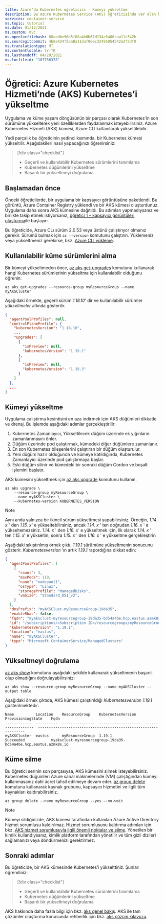 ```yaml
---
title: Azure’da Kubernetes öğreticisi - Kümeyi yükseltme
description: Bu Azure Kubernetes Service (AKS) öğreticisinde var olan bir AKS kümesini en son Kubernetes sürümüne yükseltmeyi öğreneceksiniz.
services: container-service
ms.topic: tutorial
ms.date: 01/12/2021
ms.custom: mvc
ms.openlocfilehash: 68aedbe90d5f08a4b6b67d134c0460caa11c542b
ms.sourcegitcommit: 4b0e424f5aa8a11daf0eec32456854542a2f5df0
ms.translationtype: MT
ms.contentlocale: tr-TR
ms.lasthandoff: 04/20/2021
ms.locfileid: "107786378"
---
```

# <a name="tutorial-upgrade-kubernetes-in-azure-kubernetes-service-aks"></a>Öğretici: Azure Kubernetes Hizmeti’nde (AKS) Kubernetes’i yükseltme

Uygulama ve küme yaşam döngüsünün bir parçası olarak Kubernetes'in son sürümüne yükselterek yeni özelliklerden faydalanmak isteyebilirsiniz. Azure Kubernetes Hizmeti (AKS) kümesi, Azure CLI kullanılarak yükseltilebilir.

Yedi parçalık bu öğreticinin yedinci kısmında, bir Kubernetes kümesi yükseltilir. Aşağıdakileri nasıl yapacağınızı öğrenirsiniz:

> [!div class="checklist"]
> * Geçerli ve kullanılabilir Kubernetes sürümlerini tanımlama
> * Kubernetes düğümlerini yükseltme
> * Başarılı bir yükseltmeyi doğrulama

## <a name="before-you-begin"></a>Başlamadan önce

Önceki öğreticilerde, bir uygulama bir kapsayıcı görüntüsüne paketlendi. Bu görüntü, Azure Container Registry yüklendi ve bir AKS kümesi oluşturdunuz. Uygulama daha sonra AKS kümesine dağıtıldı. Bu adımları yapmadıysanız ve birlikte takip etmek istiyorsanız, [öğretici 1 – kapsayıcı görüntüleri oluşturma][aks-tutorial-prepare-app]ile başlayın.

Bu öğreticide, Azure CLı sürüm 2.0.53 veya üstünü çalıştırıyor olmanız gerekir. Sürümü bulmak için `az --version` komutunu çalıştırın. Yüklemeniz veya yükseltmeniz gerekirse, bkz. [Azure CLI yükleme][azure-cli-install].

## <a name="get-available-cluster-versions"></a>Kullanılabilir küme sürümlerini alma

Bir kümeyi yükseltmeden önce, [az aks get-upgrades][] komutunu kullanarak hangi Kubernetes sürümlerinin yükseltme için kullanılabilir olduğunu öğrenin:

```azurecli
az aks get-upgrades --resource-group myResourceGroup --name myAKSCluster
```

Aşağıdaki örnekte, geçerli sürüm *1.18.10*' dir ve kullanılabilir sürümler *yükseltmeler* altında gösterilir.

```json
{
  "agentPoolProfiles": null,
  "controlPlaneProfile": {
    "kubernetesVersion": "1.18.10",
    ...
    "upgrades": [
      {
        "isPreview": null,
        "kubernetesVersion": "1.19.1"
      },
      {
        "isPreview": null,
        "kubernetesVersion": "1.19.3"
      }
    ]
  },
  ...
}
```

## <a name="upgrade-a-cluster"></a>Kümeyi yükseltme

Uygulama çalıştırma kesintisini en aza indirmek için AKS düğümleri dikkatle ve drenaj. Bu işlemde aşağıdaki adımlar gerçekleştirilir:

1. Kubernetes Zamanlayıcı, Yükseltilecek düğüm üzerinde ek yığınların zamanlanmasını önler.
1. Düğüm üzerinde pod çalıştırmak, kümedeki diğer düğümlere zamanlanır.
1. En son Kubernetes bileşenlerini çalıştıran bir düğüm oluşturulur.
1. Yeni düğüm hazır olduğunda ve kümeye katıldığında, Kubernetes Zamanlayıcı üzerinde pod çalıştırmaya başlar.
1. Eski düğüm silinir ve kümedeki bir sonraki düğüm Cordon ve boşalt işlemini başlatır.

AKS kümesini yükseltmek için [az aks upgrade][] komutunu kullanın.

```azurecli
az aks upgrade \
    --resource-group myResourceGroup \
    --name myAKSCluster \
    --kubernetes-version KUBERNETES_VERSION
```

> [!NOTE]
> Aynı anda yalnızca bir ikincil sürüm yükseltmesi yapabilirsiniz. Örneğin, *1.14. x* ' den *1.15. x*' e yükseltebilirsiniz, ancak *1.14. x* ' ten doğrudan *1.16. x* ' e yükseltemezsiniz. *1.14. x* ' den *1.16. x*' e yükseltmek için, ilk olarak *1.14. x* ' ten *1.15. x*' e yükseltin, sonra *1.15. x* ' den *1.16.* x ' e yükseltme gerçekleştirin

Aşağıdaki sıkıştırılmış örnek çıktı, *1.19.1* sürümüne yükseltmenin sonucunu gösterir. *Kubernetesversion* 'ın artık *1.19.1* rapordığına dikkat edin:

```json
{
  "agentPoolProfiles": [
    {
      "count": 3,
      "maxPods": 110,
      "name": "nodepool1",
      "osType": "Linux",
      "storageProfile": "ManagedDisks",
      "vmSize": "Standard_DS1_v2",
    }
  ],
  "dnsPrefix": "myAKSClust-myResourceGroup-19da35",
  "enableRbac": false,
  "fqdn": "myaksclust-myresourcegroup-19da35-bd54a4be.hcp.eastus.azmk8s.io",
  "id": "/subscriptions/<Subscription ID>/resourcegroups/myResourceGroup/providers/Microsoft.ContainerService/managedClusters/myAKSCluster",
  "kubernetesVersion": "1.19.1",
  "location": "eastus",
  "name": "myAKSCluster",
  "type": "Microsoft.ContainerService/ManagedClusters"
}
```

## <a name="validate-an-upgrade"></a>Yükseltmeyi doğrulama

[az aks show][] komutunu aşağıdaki şekilde kullanarak yükseltmenin başarılı olup olmadığını doğrulayabilirsiniz:

```azurecli
az aks show --resource-group myResourceGroup --name myAKSCluster --output table
```

Aşağıdaki örnek çıktıda, AKS kümesi çalıştırıldığı *Kubernetesversion 1.19.1* gösterilmektedir:

```output
Name          Location    ResourceGroup    KubernetesVersion    ProvisioningState    Fqdn
------------  ----------  ---------------  -------------------  -------------------  ----------------------------------------------------------------
myAKSCluster  eastus      myResourceGroup  1.19.1               Succeeded            myaksclust-myresourcegroup-19da35-bd54a4be.hcp.eastus.azmk8s.io
```

## <a name="delete-the-cluster"></a>Küme silme

Bu öğretici serinin son parçasıysa, AKS kümesini silmek isteyebilirsiniz. Kubernetes düğümleri Azure sanal makinelerinde (VM) çalıştığından kümeyi kullanmasanız dahi ücret tahsil edilmeye devam eder. [az group delete][az-group-delete] komutunu kullanarak kaynak grubunu, kapsayıcı hizmetini ve ilgili tüm kaynakları kaldırabilirsiniz.

```azurecli-interactive
az group delete --name myResourceGroup --yes --no-wait
```

> [!NOTE]
> Kümeyi sildiğinizde, AKS kümesi tarafından kullanılan Azure Active Directory hizmet sorumlusu kaldırılmaz. Hizmet sorumlusunu kaldırma adımları için bkz. [AKS hizmet sorumlusuyla ilgili önemli noktalar ve silme][sp-delete]. Yönetilen bir kimlik kullandıysanız, kimlik platform tarafından yönetilir ve tüm gizli dizileri sağlamanızı veya döndürmenizi gerektirmez.

## <a name="next-steps"></a>Sonraki adımlar

Bu öğreticide, bir AKS kümesinde Kubernetes’i yükselttiniz. Şunları öğrendiniz:

> [!div class="checklist"]
> * Geçerli ve kullanılabilir Kubernetes sürümlerini tanımlama
> * Kubernetes düğümlerini yükseltme
> * Başarılı bir yükseltmeyi doğrulama

AKS hakkında daha fazla bilgi için bkz. [aks genel bakış][aks-intro]. AKS ile tam çözümler oluşturma konusunda rehberlik için bkz. [aks çözüm kılavuzu][aks-solution-guidance].

<!-- LINKS - external -->
[kubernetes-drain]: https://kubernetes.io/docs/tasks/administer-cluster/safely-drain-node/

<!-- LINKS - internal -->
[aks-intro]: ./intro-kubernetes.md
[aks-tutorial-prepare-app]: ./tutorial-kubernetes-prepare-app.md
[az aks show]: /cli/azure/aks#az_aks_show
[az aks get-upgrades]: /cli/azure/aks#az_aks_get_upgrades
[az aks upgrade]: /cli/azure/aks#az_aks_upgrade
[azure-cli-install]: /cli/azure/install-azure-cli
[az-group-delete]: /cli/azure/group#az_group_delete
[sp-delete]: kubernetes-service-principal.md#additional-considerations
[aks-solution-guidance]: /azure/architecture/reference-architectures/containers/aks-start-here?WT.mc_id=AKSDOCSPAGE
